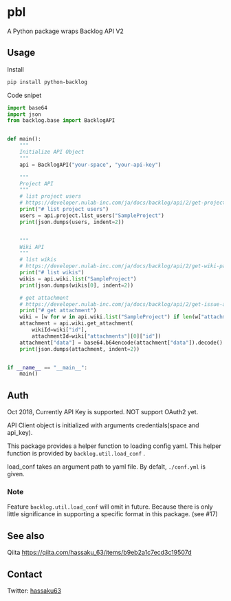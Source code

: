 # pbl

A Python package wraps Backlog API V2

## Usage

Install

```bash
pip install python-backlog
```

Code snipet

```python
import base64
import json
from backlog.base import BacklogAPI


def main():
    """
    Initialize API Object
    """
    api = BacklogAPI("your-space", "your-api-key")

    """
    Project API
    """
    # list project users
    # https://developer.nulab-inc.com/ja/docs/backlog/api/2/get-project-list/
    print("# list project users")
    users = api.project.list_users("SampleProject")
    print(json.dumps(users, indent=2))


    """
    Wiki API
    """
    # list wikis
    # https://developer.nulab-inc.com/ja/docs/backlog/api/2/get-wiki-page-list/
    print("# list wikis")
    wikis = api.wiki.list("SampleProject")
    print(json.dumps(wikis[0], indent=2))

    # get attachment
    # https://developer.nulab-inc.com/ja/docs/backlog/api/2/get-issue-attachment/
    print("# get attachment")
    wiki = [w for w in api.wiki.list("SampleProject") if len(w["attachments"]) > 0][0]
    attachment = api.wiki.get_attachment(
        wikiId=wiki["id"],
        attachmentId=wiki["attachments"][0]["id"])
    attachment["data"] = base64.b64encode(attachment["data"]).decode()
    print(json.dumps(attachment, indent=2))


if __name__ == "__main__":
    main()
```

## Auth

Oct 2018, Currently API Key is supported. NOT support OAuth2 yet.

API Client object is initialized with arguments credentials(space and api_key).

This package provides a helper function to loading config yaml. This helper function is provided by `backlog.util.load_conf` .

load_conf takes an argument path to yaml file. By defalt, `./conf.yml` is given.

### Note

Feature `backlog.util.load_conf` will omit in future. Because there is only little significance in supporting a specific format in this package. (see #17)

## See also

Qiita https://qiita.com/hassaku_63/items/b9eb2a1c7ecd3c19507d

## Contact

Twitter: [hassaku63](https://twitter.com/hassaku_63)
